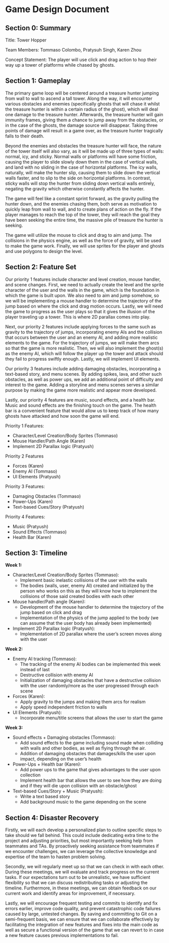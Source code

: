# Game Design Document

## Section 0: Summary
Title: Tower Hopper

Team Members: Tommaso Colombo, Pratysuh Singh, Karen Zhou

Concept Statement: The player will use click and drag action to hop their way up a tower of platforms while chased by ghosts.

## Section 1: Gameplay
The primary game loop will be centered around a treasure hunter jumping from wall to wall to ascend a tall tower. Along the way, it will encounter various obstacles and enemies (specifically ghosts that will chase it whilst the treasure hunter is within a certain radius of the ghost), which will deal one damage to the treasure hunter. Afterwards, the treasure hunter will gain immunity frames, giving them a chance to jump away from the obstacles, or in the case of the ghosts, the damage source will disappear. Taking three points of damage will result in a game over, as the treasure hunter tragically falls to their death.

Beyond the enemies and obstacles the treasure hunter will face, the nature of the tower itself will also vary, as it will be made up of three types of walls: normal, icy, and sticky. Normal walls or platforms will have some friction, causing the player to slide slowly down them in the case of vertical walls, and land with no sliding in the case of horizontal platforms. The icy walls, naturally, will make the hunter slip, causing them to slide down the vertical walls faster, and to slip to the side on horizontal platforms. In contrast, sticky walls will stop the hunter from sliding down vertical walls entirely, negating the gravity which otherwise constantly affects the hunter.

The game will feel like a constant sprint forward, as the gravity pulling the hunter down, and the enemies chasing them, both serve as motivation to quickly leap from wall to wall, and to create plans of action on the fly. If the player manages to reach the top of the tower, they will reach the goal they have been seeking the entire time, the massive pile of treasure the hunter is seeking.

The game will utilize the mouse to click and drag to aim and jump. The collisions in the physics engine, as well as the force of gravity, will be used to make the game work. Finally, we will use sprites for the player and ghosts and use polygons to design the level.

## Section 2: Feature Set
Our priority 1 features include character and level creation, mouse handler, and scene changes. First, we need to actually create the level and the sprite character of the user and the walls in the game, which is the foundation in which the game is built upon. We also need to aim and jump somehow, so we will be implementing a mouse handler to determine the trajectory of the jump based on where the click and drag motion occurs. Lastly, we will need the game to progress as the user plays so that it gives the illusion of the player traveling up a tower. This is where 2D parallax comes into play.

Next, our priority 2 features include applying forces to the same such as gravity to the trajectory of jumps, incorporating enemy AIs and the collision that occurs between the user and an enemy AI, and adding more realistic elements to the game. For the trajectory of jumps, we will make them arcs so that the game is more realistic. Then, we will also implement the ghost(s) as the enemy AI, which will follow the player up the tower and attack should they fail to progress swiftly enough. Lastly, we will implement UI elements.

Our priority 3 features include adding damaging obstacles, incorporating a text-based story, and menu scenes. By adding spikes, lava, and other such obstacles, as well as power ups, we add an additional point of difficulty and interest to the game. Adding a storyline and menu scenes serves a similar purpose by making the game more realistic and appear more developed.

Lastly, our priority 4 features are music, sound effects, and a health bar. Music and sound effects are the finishing touch on the game. The health bar is a convenient feature that would allow us to keep track of how many ghosts have attacked and how soon the game will end.

Priority 1 Features:
- Character/Level Creation/Body Sprites (Tommaso)
- Mouse Handler/Path Angle (Karen)
- Implement 2D Parallax logic (Pratyush)

Priority 2 Features
- Forces (Karen)
- Enemy AI (Tommaso)
- UI Elements (Pratyush)

Priority 3 Features:
- Damaging Obstacles (Tommaso)
- Power-Ups (Karen)
- Text-based Cues/Story (Pratyush)

Priority 4 Features:
- Music (Pratyush)
- Sound Effects (Tommaso)
- Health Bar (Karen)

## Section 3: Timeline
**Week 1:**


- Character/Level Creation/Body Sprites (Tommaso): 
    - Implement basic inelastic collisions of the user with the walls
    - The bodies (walls, user, enemy AI) created and initialized by the person who works on this as they will know how to implement the collisions of those said created bodies with each other 
- Mouse handler/Path angle (Karen): 
    - Development of the mouse handler to determine the trajectory of the jump based on click and drag 
    - Implementation of the physics of the jump applied to the body (we can assume that the user body has already been implemented)
- Implement 2D Parallax logic (Pratyush):
    - Implementation of 2D parallax where the user’s screen moves along with the user

**Week 2:**

- Enemy AI tracking (Tommaso):
    - The tracking of the enemy AI bodies can be implemented this week instead of last
    - Destructive collision with enemy AI
    - Initialization of damaging obstacles that have a destructive collision with the user randomly/more as the user progressed through each scene
- Forces (Karen): 
    - Apply gravity to the jumps and making them arcs for realism
    - Apply speed independent friction to walls 
- UI Elements (Pratyush):
    - Incorporate menu/title screens that allows the user to start the game

**Week 3:**

- Sound effects + Damaging obstacles (Tommaso):
    - Add sound effects to the game including sound made when colliding with walls and other bodies, as well as flying through the air.
    - Addition of damaging obstacles that damages/kills the user upon impact, depending on the user’s health
- Power-Ups + Health bar (Karen): 
    - Add power ups to the game that gives advantages to the user upon collection
    - Implement health bar that allows the user to see how they are doing and if they will die upon collision with an obstacle/ghost
- Text-based Cues/Story + Music (Pratyush):
    - Write a text based story
    - Add background music to the game depending on the scene

## Section 4: Disaster Recovery
Firstly, we will each develop a personalized plan to outline specific steps to take should we fall behind. This could include dedicating extra time to the project and adjusting priorities, but most importantly seeking help from teammates and TAs. By proactively seeking assistance from teammates if we encounter challenges, we can leverage the collective knowledge and expertise of the team to hasten problem solving.

Secondly, we will regularly meet up so that we can check in with each other. During these meetings, we will evaluate and track progress on the current tasks. If our expectations turn out to be unrealistic, we have sufficient flexibility so that we can discuss redistributing tasks or adjusting the timeline. Furthermore, in these meetings, we can obtain feedback on our current work and identify areas for improvement, if necessary.

Lastly, we will encourage frequent testing and commits to identify and fix errors earlier, improve code quality, and prevent catastrophic code failures caused by large, untested changes. By saving and committing to Git on a semi-frequent basis, we can ensure that we can collaborate effectively by facilitating the integration of new features and fixes into the main code as well as secure a functional version of the game that we can revert to in case a new feature causes previous implementations to fail.
